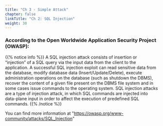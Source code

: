 ```yaml
---
title: "Ch 3 - Simple Attack"
chapter: false
linkTitle: "Ch 2: SQL Injection"
weight: 30
---
```


### According to the Open Worldwide Application Security Project (OWASP):

{{% notice info %}}
A SQL injection attack consists of insertion or “injection” of a SQL query via the input data from the client to the application. A successful SQL injection exploit can read sensitive data from the database, modify database data (Insert/Update/Delete), execute administration operations on the database (such as shutdown the DBMS), recover the content of a given file present on the DBMS file system and in some cases issue commands to the operating system. SQL injection attacks are a type of injection attack, in which SQL commands are injected into data-plane input in order to affect the execution of predefined SQL commands.
{{% /notice %}}

You can find more information at "https://owasp.org/www-community/attacks/SQL_Injection"